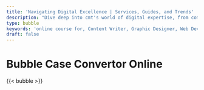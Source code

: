 ```yaml
---
title: 'Navigating Digital Excellence | Services, Guides, and Trends'
description: "Dive deep into cmt's world of digital expertise, from comprehensive career guides and innovative services to the latest trends. Unlock success in the digital landscape with us"
type: bubble
keywords: 'online course for, Content Writer, Graphic Designer, Web Developer, Software Engineer, Frontend Developer graphic designer, UI designer, digital marketing'
draft: false
---
```


# Bubble Case Convertor Online

{{< bubble >}}
